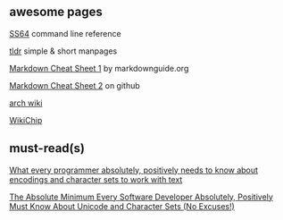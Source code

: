 awesome pages
-------------

[SS64](https://ss64.com/) command line reference

[tldr](https://tldr.ostera.io/) simple & short manpages

[Markdown Cheat Sheet 1](https://www.markdownguide.org/cheat-sheet)  by markdownguide.org

[Markdown Cheat Sheet 2](https://github.com/adam-p/markdown-here/wiki/Markdown-Cheatsheet) on github

[arch wiki](https://wiki.archlinux.org/)

[WikiChip](https://en.wikichip.org/)

must-read(s)
------------

[What every programmer absolutely, positively needs to know about encodings and character sets to work with text](http://kunststube.net/encoding/)

[The Absolute Minimum Every Software Developer Absolutely, Positively Must Know About Unicode and Character Sets (No Excuses!)](https://www.joelonsoftware.com/2003/10/08/the-absolute-minimum-every-software-developer-absolutely-positively-must-know-about-unicode-and-character-sets-no-excuses/)
